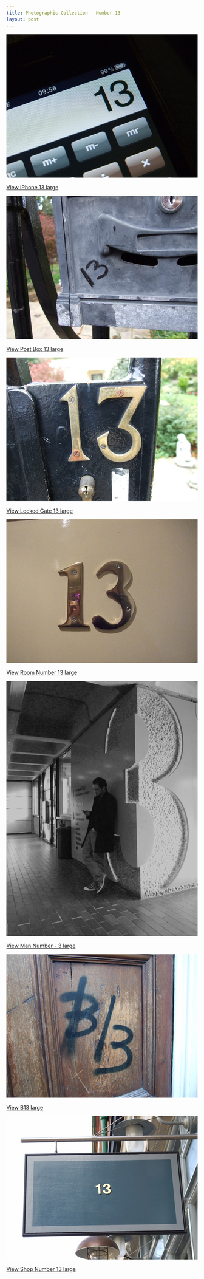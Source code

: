 ```yaml
---
title: Photographic Collection - Number 13
layout: post
---
```


<img src="/media/images/collections/number/001.jpg" alt="Number 13" />

[View iPhone 13 large](/media/images/collections/number/001l.jpg)

<img src="/media/images/collections/number/002.jpg" alt="Number 13" />

[View Post Box 13 large](/media/images/collections/number/002l.jpg)

<img src="/media/images/collections/number/003.jpg" alt="Number 13" />

[View Locked Gate 13 large](/media/images/collections/number/003.jpg)

<img src="/media/images/collections/number/004.jpg" alt="Number 13" />

[View Room Number 13 large](/media/images/collections/number/004.jpg)

<img src="/media/images/collections/number/005.jpg" alt="Number 13" />

[View Man Number - 3 large](/media/images/collections/number/005.jpg)

<img src="/media/images/collections/number/006.jpg" alt="Number 13" />

[View B13 large](/media/images/collections/number/006.jpg)

<img src="/media/images/collections/number/007.jpg" alt="Number 13" />

[View Shop Number 13 large](/media/images/collections/number/007.jpg)